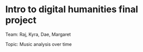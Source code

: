 # Intro to digital humanities final project


Team: Raj, Kyra, Dae, Margaret

Topic: Music analysis over time
